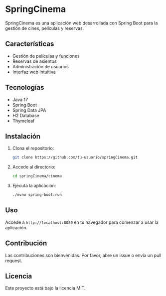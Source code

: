 # SpringCinema

SpringCinema es una aplicación web desarrollada con Spring Boot para la gestión de cines, películas y reservas.

## Características

- Gestión de películas y funciones
- Reservas de asientos
- Administración de usuarios
- Interfaz web intuitiva

## Tecnologías

- Java 17
- Spring Boot
- Spring Data JPA
- H2 Database
- Thymeleaf

## Instalación

1. Clona el repositorio:
   ```bash
   git clone https://github.com/tu-usuario/springCinema.git
   ```
2. Accede al directorio:
   ```bash
   cd springCinema/cinema
   ```
3. Ejecuta la aplicación:
   ```bash
   ./mvnw spring-boot:run
   ```

## Uso

Accede a `http://localhost:8080` en tu navegador para comenzar a usar la aplicación.

## Contribución

Las contribuciones son bienvenidas. Por favor, abre un issue o envía un pull request.

## Licencia

Este proyecto está bajo la licencia MIT.
